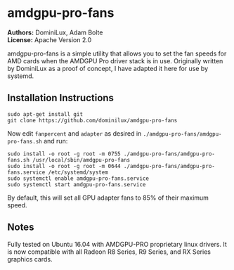 amdgpu-pro-fans
===============

**Authors:** DominiLux, Adam Bolte  
**License:** Apache Version 2.0

amdgpu-pro-fans is a simple utility that allows you to set the fan
speeds for AMD cards when the AMDGPU Pro driver stack is in
use. Originally written by DominiLux as a proof of concept, I have
adapted it here for use by systemd.

Installation Instructions
-------------------------

    sudo apt-get install git
    git clone https://github.com/dominilux/amdgpu-pro-fans

Now edit `fanpercent` and `adapter` as desired in
`./amdgpu-pro-fans/amdgpu-pro-fans.sh` and run:

    sudo install -o root -g root -m 0755 ./amdgpu-pro-fans/amdgpu-pro-fans.sh /usr/local/sbin/amdgpu-pro-fans
    sudo install -o root -g root -m 0644 ./amdgpu-pro-fans/amdgpu-pro-fans.service /etc/systemd/system
    sudo systemctl enable amdgpu-pro-fans.service
    sudo systemctl start amdgpu-pro-fans.service

By default, this will set all GPU adapter fans to 85% of their maximum
speed.

Notes
-----

Fully tested on Ubuntu 16.04 with AMDGPU-PRO proprietary linux
drivers. It is now compatible with all Radeon R8 Series, R9 Series,
and RX Series graphics cards.
